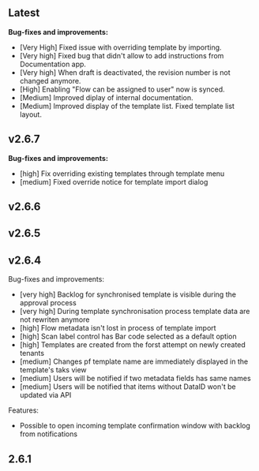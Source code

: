 ## Latest

**Bug-fixes and improvements:**

- [Very High] Fixed issue with overriding template by importing.
- [Very high] Fixed bug that didn't allow to add instructions from Documentation app.
- [Very high] When draft is deactivated, the revision number is not changed anymore.
- [High] Enabling "Flow can be assigned to user" now is synced.
- [Medium] Improved diplay of internal documentation.
- [Medium] Improved display of the template list. Fixed template list layout.


## v2.6.7

**Bug-fixes and improvements:**

- [high] Fix overriding existing templates through template menu
- [medium] Fixed override notice for template import dialog

## v2.6.6

## v2.6.5

## v2.6.4

Bug-fixes and improvements:

- [very high] Backlog for synchronised template is visible during the approval process
- [very high] During template synchronisation process template data are not rewriten anymore
- [high] Flow metadata isn't lost in process of template import
- [high] Scan label control has Bar code selected as a default option
- [high] Templates are created from the forst attempt on newly created tenants
- [medium] Changes pf template name are immediately displayed in the template's taks view
- [medium] Users will be notified if two metadata fields has same names
- [medium] Users will be notified that items without DataID won't be updated via API

Features:

- Possible to open incoming template confirmation window with backlog from notifications

## 2.6.1


